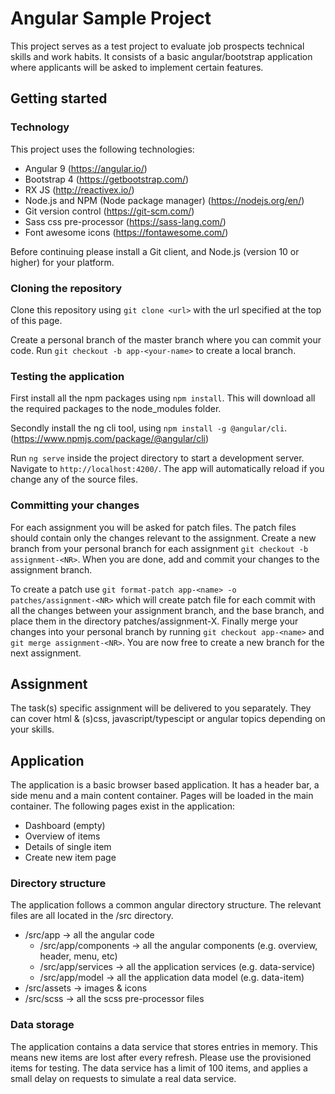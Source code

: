 # Angular Sample Project

This project serves as a test project to evaluate job prospects technical skills and work habits.
It consists of a basic angular/bootstrap application where applicants will be asked to implement certain features.

## Getting started

### Technology

This project uses the following technologies:

* Angular 9 (https://angular.io/)
* Bootstrap 4 (https://getbootstrap.com/)
* RX JS (http://reactivex.io/)
* Node.js and NPM (Node package manager) (https://nodejs.org/en/)
* Git version control (https://git-scm.com/)
* Sass css pre-processor (https://sass-lang.com/)
* Font awesome icons (https://fontawesome.com/)

Before continuing please install a Git client, and Node.js (version 10 or higher) for your platform.

### Cloning the repository

Clone this repository using `git clone <url>` with the url specified at the top of this page.

Create a personal branch of the master branch where you can commit your code. Run `git checkout -b app-<your-name>` to create a local branch.

### Testing the application

First install all the npm packages using `npm install`. This will download all the required packages to the node_modules folder.

Secondly install the ng cli tool, using `npm install -g @angular/cli`. (https://www.npmjs.com/package/@angular/cli)

Run `ng serve` inside the project directory to start a development server. Navigate to `http://localhost:4200/`. The app will automatically reload if you change any of the source files.

### Committing your changes

For each assignment you will be asked for patch files. The patch files should contain only the changes relevant to the assignment.
Create a new branch from your personal branch for each assignment `git checkout -b assignment-<NR>`. When you are done, add and commit your changes to the assignment branch.

To create a patch use `git format-patch app-<name> -o patches/assignment-<NR>` which will create patch file for each commit with all the changes between your assignment branch, and the base branch, and place them in the directory patches/assignment-X.
Finally merge your changes into your personal branch by running `git checkout app-<name>` and  `git merge assignment-<NR>`. You are now free to create a new branch for the next assignment.

## Assignment

The task(s) specific assignment will be delivered to you separately. They can cover html & (s)css, javascript/typescipt or angular topics depending on your skills.

## Application

The application is a basic browser based application. It has a header bar, a side menu and a main content container. Pages will be loaded in the main container.
The following pages exist in the application:

* Dashboard (empty)
* Overview of items
* Details of single item
* Create new item page

### Directory structure

The application follows a common angular directory structure. The relevant files are all located in the /src directory.

* /src/app -> all the angular code
    * /src/app/components -> all the angular components (e.g. overview, header, menu, etc)
    * /src/app/services -> all the application services (e.g. data-service)
    * /src/app/model -> all the application data model (e.g. data-item)
* /src/assets -> images & icons
* /src/scss -> all the scss pre-processor files

### Data storage

The application contains a data service that stores entries in memory. This means new items are lost after every refresh. Please use the provisioned items for testing. The data service has a limit of 100 items, and applies a small delay on requests to simulate a real data service.
